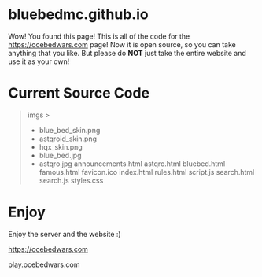 # bluebedmc.github.io
Wow! You found this page! This is all of the code for the https://ocebedwars.com page! Now it is open source, so you can take anything that you like. But please do **NOT** just
take the entire website and use it as your own!

# Current Source Code
> imgs >
> - blue_bed_skin.png
> - astqroid_skin.png
> - hqx_skin.png
> - blue_bed.jpg
> - astqro.jpg
> announcements.html
> astqro.html
> bluebed.html
> famous.html
> favicon.ico
> index.html
> rules.html
> script.js
> search.html
> search.js
> styles.css

# Enjoy
Enjoy the server and the website :)

https://ocebedwars.com

play.ocebedwars.com
